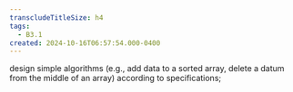 ```yaml
---
transcludeTitleSize: h4
tags:
  - B3.1
created: 2024-10-16T06:57:54.000-0400
---
```

design simple algorithms (e.g., add data to a sorted array, delete a datum from the middle of an array) according to specifications;